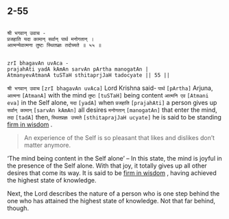 ## 2-55


```shloka-sa

श्री भगवान् उवाच -
प्रजहाति यदा कामान् सर्वान् पार्थ मनोगतान् ।
आत्मन्येवात्मना तुष्टः स्थितप्र्ज्ञः तदोच्यते ॥ ५५ ॥

```
```shloka-sa-hk

zrI bhagavAn uvAca -
prajahAti yadA kAmAn sarvAn pArtha manogatAn |
AtmanyevAtmanA tuSTaH sthitaprjJaH tadocyate || 55 ||

```
`श्री भगवान् उवाच` `[zrI bhagavAn uvAca]` Lord Krishna said- `पार्थ` `[pArtha]` Arjuna, `आत्मना` `[AtmanA]` with the mind `तुष्टः` `[tuSTaH]` being content `आत्मनि एव` `[Atmani eva]` in the Self alone, `यदा` `[yadA]` when `प्रजहाति` `[prajahAti]` a person gives up `सर्वान् कामान्` `[sarvAn kAmAn]` all desires `मनोगतान्` `[manogatAn]` that enter the mind, `तदा` `[tadA]` then, `स्थितप्रज्ञः उच्यते` `[sthitaprajJaH ucyate]` he is said to be standing 
[firm in wisdom](2-53.md#sthitaprajna_xlat)
.


<a name='applnote_44'></a>
> An experience of the Self is so pleasant that likes and dislikes don’t matter anymore.



<a name='pull_back_organs'></a>
‘The mind being content in the Self alone’ – In this state, the mind is joyful in the presence of the Self alone. With that joy, it totally gives up all other desires that come its way. It is said to be 
[firm in wisdom](2-53.md#sthitaprajna_xlat)
, having achieved the highest state of knowledge.

Next, the Lord describes the nature of a person who is one step behind the one who has attained the highest state of knowledge. Not that far behind, though.


